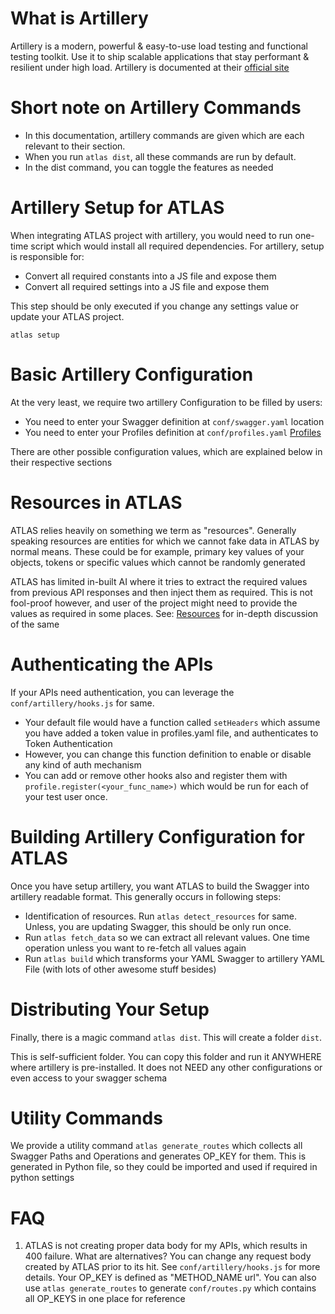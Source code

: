 What is Artillery
=================

Artillery is a modern, powerful & easy-to-use load testing and functional testing toolkit.
Use it to ship scalable applications that stay performant & resilient under high load.
Artillery is documented at their [official site](https://artillery.io/docs/)


Short note on Artillery Commands
================================
- In this documentation, artillery commands are given which are each relevant to their section.
- When you run `atlas dist`, all these commands are run by default.
- In the dist command, you can toggle the features as needed


Artillery Setup for ATLAS
=========================
When integrating ATLAS project with artillery, you would need to run one-time script which would install all required dependencies.
For artillery, setup is responsible for:

- Convert all required constants into a JS file and expose them
- Convert all required settings into a JS file and expose them

This step should be only executed if you change any settings value or update your ATLAS project.

`atlas setup`


Basic Artillery Configuration
=============================

At the very least, we require two artillery Configuration to be filled by users:
- You need to enter your Swagger definition at `conf/swagger.yaml` location
- You need to enter your Profiles definition at `conf/profiles.yaml` [Profiles](profiles.md)

There are other possible configuration values, which are explained below in their respective sections


Resources in ATLAS
==================

ATLAS relies heavily on something we term as "resources".
Generally speaking resources are entities for which we cannot fake data in ATLAS by normal means.
These could be for example, primary key values of your objects, tokens or specific values which cannot be randomly generated

ATLAS has limited in-built AI where it tries to extract the required values from previous API responses and then inject them as required.
This is not fool-proof however, and user of the project might need to provide the values as required in some places.
See: [Resources](resources.md) for in-depth discussion of the same


Authenticating the APIs
=======================
If your APIs need authentication, you can leverage the `conf/artillery/hooks.js` for same.
- Your default file would have a function called `setHeaders` which assume you have added a token value in profiles.yaml file, and authenticates to Token Authentication
- However, you can change this function definition to enable or disable any kind of auth mechanism
- You can add or remove other hooks also and register them with `profile.register(<your_func_name>)` which would be run for each of your test user once.


Building Artillery Configuration for ATLAS
==========================================
Once you have setup artillery, you want ATLAS to build the Swagger into artillery readable format.
This generally occurs in following steps:
- Identification of resources. Run `atlas detect_resources` for same. Unless, you are updating Swagger, this should be only run once.
- Run `atlas fetch_data` so we can extract all relevant values. One time operation unless you want to re-fetch all values again
- Run `atlas build` which transforms your YAML Swagger to artillery YAML File (with lots of other awesome stuff besides)


Distributing Your Setup
=======================

Finally, there is a magic command `atlas dist`.
This will create a folder `dist`.

This is self-sufficient folder.
You can copy this folder and run it ANYWHERE where artillery is pre-installed. It does not NEED any other configurations or even access to your swagger schema


Utility Commands
================

We provide a utility command `atlas generate_routes` which collects all Swagger Paths and Operations and generates OP_KEY for them.
This is generated in Python file, so they could be imported and used if required in python settings


FAQ
=====

1. ATLAS is not creating proper data body for my APIs, which results in 400 failure. What are alternatives?
You can change any request body created by ATLAS prior to its hit. See `conf/artillery/hooks.js` for more details.
Your OP_KEY is defined as "METHOD_NAME url".
You can also use `atlas generate_routes` to generate `conf/routes.py` which contains all OP_KEYS in one place for reference
